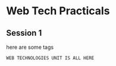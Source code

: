 # Web Tech Practicals
## Session 1

here are some tags 

```
WEB TECHNOLOGIES UNIT IS ALL HERE


```